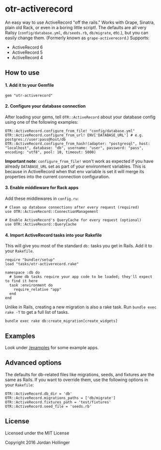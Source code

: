 # otr-activerecord

An easy way to use ActiveRecord "off the rails." Works with Grape, Sinatra, plain old Rack, or even in a boring little script!. The defaults are all very Railsy (`config/database.yml`, `db/seeds.rb`, `db/migrate`, etc.), but you can easily change them. (Formerly known as `grape-activerecord`.) Supports:

* ActiveRecord 6
* ActiveRecord 5
* ActiveRecord 4

## How to use

#### 1. Add it to your Gemfile

    gem "otr-activerecord"

#### 2. Configure your database connection

After loading your gems, tell `OTR::ActiveRecord` about your database config using one of the following examples:

    OTR::ActiveRecord.configure_from_file! "config/database.yml"
    OTR::ActiveRecord.configure_from_url! ENV['DATABASE_URL'] # e.g. postgres://user:pass@host/db
    OTR::ActiveRecord.configure_from_hash!(adapter: "postgresql", host: "localhost", database: "db", username: "user", password: "pass", encoding: "utf8", pool: 10, timeout: 5000)

**Important note**: `configure_from_file!` won't work as expected if you have already `DATABASE_URL` set as part of your environment variables.
This is because in ActiveRecord when that env variable is set it will merge its properties into the current connection configuration.

#### 3. Enable middleware for Rack apps

Add these middlewares in `config.ru`:

    # Clean up database connections after every request (required)
    use OTR::ActiveRecord::ConnectionManagement

    # Enable ActiveRecord's QueryCache for every request (optional)
    use OTR::ActiveRecord::QueryCache

#### 4. Import ActiveRecord tasks into your Rakefile

This will give you most of the standard `db:` tasks you get in Rails. Add it to your `Rakefile`.

    require "bundler/setup"
    load "tasks/otr-activerecord.rake"

    namespace :db do
      # Some db tasks require your app code to be loaded; they'll expect to find it here
      task :environment do
        require_relative "app"
      end
    end

Unlike in Rails, creating a new migration is also a rake task. Run `bundle exec rake -T` to get a full list of tasks.

    bundle exec rake db:create_migration[create_widgets]

## Examples

Look under [/examples](https://github.com/jhollinger/otr-activerecord/tree/master/examples) for some example apps.

## Advanced options

The defaults for db-related files like migrations, seeds, and fixtures are the same as Rails. If you want to override them, use the following options in your `Rakefile`:

    OTR::ActiveRecord.db_dir = 'db'
    OTR::ActiveRecord.migrations_paths = ['db/migrate']
    OTR::ActiveRecord.fixtures_path = 'test/fixtures'
    OTR::ActiveRecord.seed_file = 'seeds.rb'

## License

Licensed under the MIT License

Copyright 2016 Jordan Hollinger
